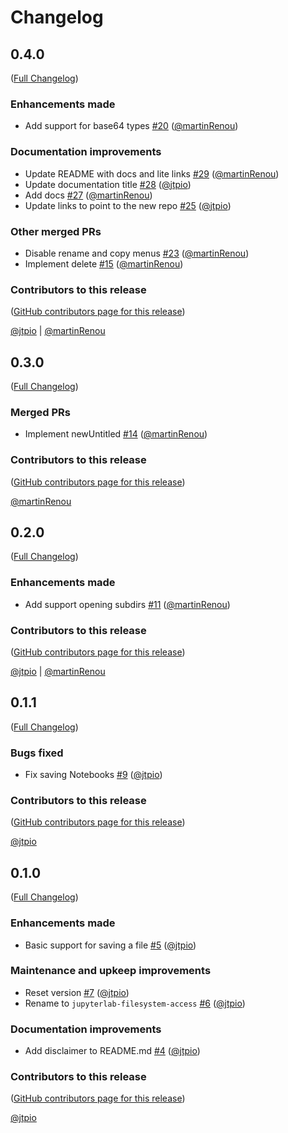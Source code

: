 # Changelog

<!-- <START NEW CHANGELOG ENTRY> -->

## 0.4.0

([Full Changelog](https://github.com/jupyterlab-contrib/jupyterlab-filesystem-access/compare/v0.3.0...57ecfc93de1c9b2ae470e05c883a69b10b023fef))

### Enhancements made

- Add support for base64 types [#20](https://github.com/jupyterlab-contrib/jupyterlab-filesystem-access/pull/20) ([@martinRenou](https://github.com/martinRenou))

### Documentation improvements

- Update README with docs and lite links [#29](https://github.com/jupyterlab-contrib/jupyterlab-filesystem-access/pull/29) ([@martinRenou](https://github.com/martinRenou))
- Update documentation title [#28](https://github.com/jupyterlab-contrib/jupyterlab-filesystem-access/pull/28) ([@jtpio](https://github.com/jtpio))
- Add docs [#27](https://github.com/jupyterlab-contrib/jupyterlab-filesystem-access/pull/27) ([@martinRenou](https://github.com/martinRenou))
- Update links to point to the new repo [#25](https://github.com/jupyterlab-contrib/jupyterlab-filesystem-access/pull/25) ([@jtpio](https://github.com/jtpio))

### Other merged PRs

- Disable rename and copy menus [#23](https://github.com/jupyterlab-contrib/jupyterlab-filesystem-access/pull/23) ([@martinRenou](https://github.com/martinRenou))
- Implement delete [#15](https://github.com/jupyterlab-contrib/jupyterlab-filesystem-access/pull/15) ([@martinRenou](https://github.com/martinRenou))

### Contributors to this release

([GitHub contributors page for this release](https://github.com/jupyterlab-contrib/jupyterlab-filesystem-access/graphs/contributors?from=2022-04-12&to=2022-04-15&type=c))

[@jtpio](https://github.com/search?q=repo%3Ajupyterlab-contrib%2Fjupyterlab-filesystem-access+involves%3Ajtpio+updated%3A2022-04-12..2022-04-15&type=Issues) | [@martinRenou](https://github.com/search?q=repo%3Ajupyterlab-contrib%2Fjupyterlab-filesystem-access+involves%3AmartinRenou+updated%3A2022-04-12..2022-04-15&type=Issues)

<!-- <END NEW CHANGELOG ENTRY> -->

## 0.3.0

([Full Changelog](https://github.com/jupyterlab-contrib/jupyterlab-filesystem-access/compare/v0.2.0...8e56ca1c3ee5e81f725cf8b57198c5b6d301c935))

### Merged PRs

- Implement newUntitled [#14](https://github.com/jupyterlab-contrib/jupyterlab-filesystem-access/pull/14) ([@martinRenou](https://github.com/martinRenou))

### Contributors to this release

([GitHub contributors page for this release](https://github.com/jupyterlab-contrib/jupyterlab-filesystem-access/graphs/contributors?from=2022-04-11&to=2022-04-12&type=c))

[@martinRenou](https://github.com/search?q=repo%3Ajtpio%2Fjupyterlab-filesystem-access+involves%3AmartinRenou+updated%3A2022-04-11..2022-04-12&type=Issues)

## 0.2.0

([Full Changelog](https://github.com/jupyterlab-contrib/jupyterlab-filesystem-access/compare/v0.1.1...b776fa853b8e6a3a6a3990278a9987f56f6e77a5))

### Enhancements made

- Add support opening subdirs [#11](https://github.com/jupyterlab-contrib/jupyterlab-filesystem-access/pull/11) ([@martinRenou](https://github.com/martinRenou))

### Contributors to this release

([GitHub contributors page for this release](https://github.com/jupyterlab-contrib/jupyterlab-filesystem-access/graphs/contributors?from=2022-04-09&to=2022-04-11&type=c))

[@jtpio](https://github.com/search?q=repo%3Ajtpio%2Fjupyterlab-filesystem-access+involves%3Ajtpio+updated%3A2022-04-09..2022-04-11&type=Issues) | [@martinRenou](https://github.com/search?q=repo%3Ajtpio%2Fjupyterlab-filesystem-access+involves%3AmartinRenou+updated%3A2022-04-09..2022-04-11&type=Issues)

## 0.1.1

([Full Changelog](https://github.com/jupyterlab-contrib/jupyterlab-filesystem-access/compare/v0.1.0...3d9774618956b282ebb9f3498c6e0f3731dea86d))

### Bugs fixed

- Fix saving Notebooks [#9](https://github.com/jupyterlab-contrib/jupyterlab-filesystem-access/pull/9) ([@jtpio](https://github.com/jtpio))

### Contributors to this release

([GitHub contributors page for this release](https://github.com/jupyterlab-contrib/jupyterlab-filesystem-access/graphs/contributors?from=2022-04-09&to=2022-04-09&type=c))

[@jtpio](https://github.com/search?q=repo%3Ajtpio%2Fjupyterlab-filesystem-access+involves%3Ajtpio+updated%3A2022-04-09..2022-04-09&type=Issues)

## 0.1.0

([Full Changelog](https://github.com/jupyterlab-contrib/jupyterlab-filesystem-access/compare/cec8cbbce5042c8f7d6dce07265fba5a5317c8df...bbc9d3597d0694178d96c00268ff6d501b6a1268))

### Enhancements made

- Basic support for saving a file [#5](https://github.com/jupyterlab-contrib/jupyterlab-filesystem-access/pull/5) ([@jtpio](https://github.com/jtpio))

### Maintenance and upkeep improvements

- Reset version [#7](https://github.com/jupyterlab-contrib/jupyterlab-filesystem-access/pull/7) ([@jtpio](https://github.com/jtpio))
- Rename to `jupyterlab-filesystem-access` [#6](https://github.com/jupyterlab-contrib/jupyterlab-filesystem-access/pull/6) ([@jtpio](https://github.com/jtpio))

### Documentation improvements

- Add disclaimer to README.md [#4](https://github.com/jupyterlab-contrib/jupyterlab-filesystem-access/pull/4) ([@jtpio](https://github.com/jtpio))

### Contributors to this release

([GitHub contributors page for this release](https://github.com/jupyterlab-contrib/jupyterlab-filesystem-access/graphs/contributors?from=2022-04-08&to=2022-04-09&type=c))

[@jtpio](https://github.com/search?q=repo%3Ajtpio%2Fjupyterlab-filesystem-access+involves%3Ajtpio+updated%3A2022-04-08..2022-04-09&type=Issues)
